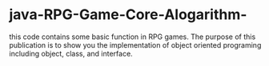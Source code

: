 java-RPG-Game-Core-Alogarithm-
==============================

this code contains some basic function in RPG games. The purpose of this publication is to show you the implementation of object oriented programing including object, class, and interface.
